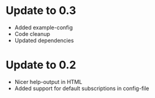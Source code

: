 
# Update to 0.3
 * Added example-config
 * Code cleanup
 * Updated dependencies

# Update to 0.2
 * Nicer help-output in HTML
 * Added support for default subscriptions in config-file 

